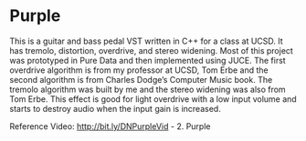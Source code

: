 # Purple

This is a guitar and bass pedal VST written in C++ for a class at UCSD. It has tremolo, distortion, overdrive, and stereo widening. Most of this project was prototyped in Pure Data and then implemented using JUCE. The first overdrive algorithm is from my professor at UCSD, Tom Erbe and the second algorithm is from Charles Dodge’s Computer Music book. The tremolo algorithm was built by me and the stereo widening was also from Tom Erbe. This effect is good for light overdrive with a low input volume and starts to destroy audio when the input gain is increased.

Reference Video: http://bit.ly/DNPurpleVid - 2. Purple
